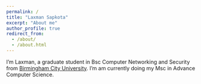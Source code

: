```yaml
---
permalink: /
title: "Laxman Sapkota"
excerpt: "About me"
author_profile: true
redirect_from: 
  - /about/
  - /about.html
---
```

I’m Laxman, a graduate student in Bsc Computer Networking and Security from [Birmingham City University](https://www.bcu.ac.uk). I’m am currently doing my Msc in Advance Computer Science.


 
